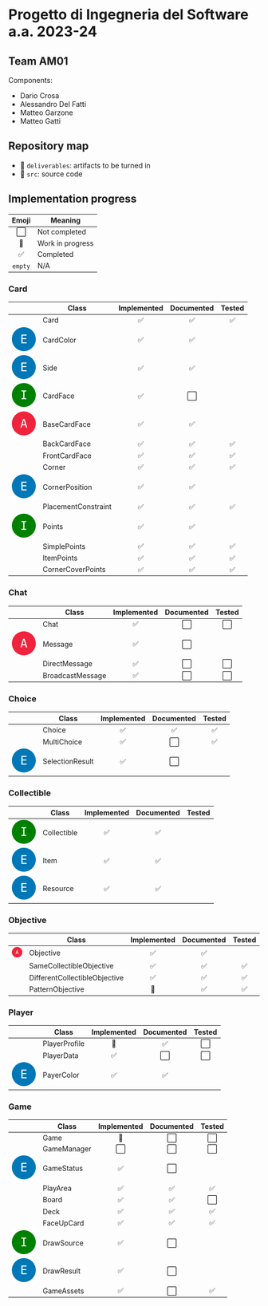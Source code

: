 # Progetto di Ingegneria del Software a.a. 2023-24

## Team AM01

Components:

- Dario Crosa
- Alessandro Del Fatti
- Matteo Garzone
- Matteo Gatti

## Repository map

- :file_folder: `deliverables`: artifacts to be turned in
- :file_folder: `src`: source code

## Implementation progress

|        Emoji         | Meaning          |
|:--------------------:|------------------|
| :white_large_square: | Not completed    |
|    :construction:    | Work in progress |
|  :white_check_mark:  | Completed        |
|       `empty`        | N/A              |

### Card

|                        | Class               |    Implemented     |      Documented      |       Tested       |
|------------------------|---------------------|:------------------:|:--------------------:|:------------------:|
|                        | Card                | :white_check_mark: |  :white_check_mark:  | :white_check_mark: |
| ![](img/enum.svg)      | CardColor           | :white_check_mark: |  :white_check_mark:  |                    |
| ![](img/enum.svg)      | Side                | :white_check_mark: |  :white_check_mark:  |                    |
| ![](img/interface.svg) | CardFace            | :white_check_mark: | :white_large_square: |                    |
| ![](img/abstract.svg)  | BaseCardFace        | :white_check_mark: |  :white_check_mark:  |                    |
|                        | BackCardFace        | :white_check_mark: |  :white_check_mark:  | :white_check_mark: |
|                        | FrontCardFace       | :white_check_mark: |  :white_check_mark:  | :white_check_mark: |
|                        | Corner              | :white_check_mark: |  :white_check_mark:  | :white_check_mark: |
| ![](img/enum.svg)      | CornerPosition      | :white_check_mark: |  :white_check_mark:  |                    |
|                        | PlacementConstraint | :white_check_mark: |  :white_check_mark:  | :white_check_mark: |
| ![](img/interface.svg) | Points              | :white_check_mark: |  :white_check_mark:  |                    |
|                        | SimplePoints        | :white_check_mark: |  :white_check_mark:  | :white_check_mark: |
|                        | ItemPoints          | :white_check_mark: |  :white_check_mark:  | :white_check_mark: |
|                        | CornerCoverPoints   | :white_check_mark: |  :white_check_mark:  | :white_check_mark: |

### Chat

|                       | Class            |    Implemented     |      Documented      |        Tested        |
|-----------------------|------------------|:------------------:|:--------------------:|:--------------------:|
|                       | Chat             | :white_check_mark: | :white_large_square: | :white_large_square: |
| ![](img/abstract.svg) | Message          | :white_check_mark: | :white_large_square: |                      |
|                       | DirectMessage    | :white_check_mark: | :white_large_square: | :white_large_square: |
|                       | BroadcastMessage | :white_check_mark: | :white_large_square: | :white_large_square: |

### Choice

|                   | Class           |    Implemented     |      Documented      |       Tested       |
|-------------------|-----------------|:------------------:|:--------------------:|:------------------:|
|                   | Choice          | :white_check_mark: |  :white_check_mark:  | :white_check_mark: |
|                   | MultiChoice     | :white_check_mark: | :white_large_square: | :white_check_mark: |
| ![](img/enum.svg) | SelectionResult | :white_check_mark: | :white_large_square: |                    |

### Collectible

|                        | Class       |    Implemented     |     Documented     | Tested |
|------------------------|-------------|:------------------:|:------------------:|:------:|
| ![](img/interface.svg) | Collectible | :white_check_mark: | :white_check_mark: |        |
| ![](img/enum.svg)      | Item        | :white_check_mark: | :white_check_mark: |        |
| ![](img/enum.svg)      | Resource    | :white_check_mark: | :white_check_mark: |        |

### Objective

|                       | Class                         |    Implemented     |     Documented     |       Tested       |
|-----------------------|-------------------------------|:------------------:|:------------------:|:------------------:|
| ![](img/abstract.svg) | Objective                     | :white_check_mark: | :white_check_mark: |                    |
|                       | SameCollectibleObjective      | :white_check_mark: | :white_check_mark: | :white_check_mark: |
|                       | DifferentCollectibleObjective | :white_check_mark: | :white_check_mark: | :white_check_mark: |
|                       | PatternObjective              |   :construction:   | :white_check_mark: | :white_check_mark: |

### Player

|                   | Class         |    Implemented     |      Documented      |        Tested        |
|-------------------|---------------|:------------------:|:--------------------:|:--------------------:|
|                   | PlayerProfile |   :construction:   |  :white_check_mark:  | :white_large_square: |
|                   | PlayerData    | :white_check_mark: | :white_large_square: | :white_large_square: |
| ![](img/enum.svg) | PayerColor    | :white_check_mark: |  :white_check_mark:  |                      |

### Game

|                        | Class       |     Implemented      |      Documented      |        Tested        |
|------------------------|-------------|:--------------------:|:--------------------:|:--------------------:|
|                        | Game        |    :construction:    | :white_large_square: | :white_large_square: |
|                        | GameManager | :white_large_square: | :white_large_square: | :white_large_square: |
| ![](img/enum.svg)      | GameStatus  |  :white_check_mark:  | :white_large_square: |                      |
|                        | PlayArea    |  :white_check_mark:  |  :white_check_mark:  |  :white_check_mark:  |
|                        | Board       |  :white_check_mark:  |  :white_check_mark:  | :white_large_square: |
|                        | Deck        |  :white_check_mark:  |  :white_check_mark:  |  :white_check_mark:  |
|                        | FaceUpCard  |  :white_check_mark:  |  :white_check_mark:  |  :white_check_mark:  |
| ![](img/interface.svg) | DrawSource  |  :white_check_mark:  | :white_large_square: |                      |
| ![](img/enum.svg)      | DrawResult  |  :white_check_mark:  | :white_large_square: |                      |
|                        | GameAssets  |  :white_check_mark:  | :white_large_square: |  :white_check_mark:  |
